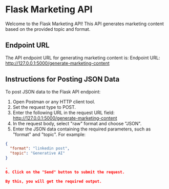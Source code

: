 # Flask Marketing API

Welcome to the Flask Marketing API! This API generates marketing content based on the provided topic and format.

## Endpoint URL
The API endpoint URL for generating marketing content is:
Endpoint URL: http://127.0.0.1:5000/generate-marketing-content


## Instructions for Posting JSON Data

To post JSON data to the Flask API endpoint:

1. Open Postman or any HTTP client tool.
2. Set the request type to POST.
3. Enter the following URL in the request URL field: http://127.0.0.1:5000/generate-marketing-content
4. In the request body, select "raw" format and choose "JSON".
5. Enter the JSON data containing the required parameters, such as "format" and "topic". For example:
```json
{
  "format": "linkedin post",
  "topic": "Generative AI"
}

.
6. Click on the "Send" button to submit the request.

By this, you will get the required output.
